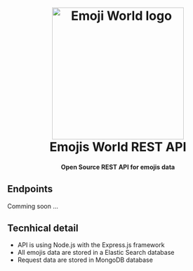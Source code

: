 <h1 align="center">
  <a href="http://api.emojisworld.antonbourtnik.fr/v1">
    <img src="https://image.noelshack.com/fichiers/2018/31/2/1533042856-emoticone-clin-oeil.png" alt="Emoji World logo" height="300">
  </a>
  <br>
  Emojis World REST API
  <br>
</h1>

<h4 align="center">Open Source REST API for emojis data</h4>

## Endpoints

Comming soon ...

## Tecnhical detail

* API is using Node.js with the Express.js framework
* All emojis data are stored in a Elastic Search database
* Request data are stored in MongoDB database
